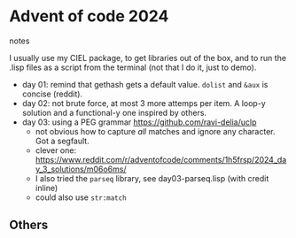 # Advent of code 2024

notes

I usually use my CIEL package, to get libraries out of the box, and to
run the .lisp files as a script from the terminal (not that I do it,
just to demo).

- day 01: remind that gethash gets a default value. `dolist` and `&aux` is concise (reddit).
- day 02: not brute force, at most 3 more attemps per item. A loop-y solution and a functional-y one inspired by others.
- day 03: using a PEG grammar https://github.com/ravi-delia/uclp
  - not obvious how to capture *all* matches and ignore any character. Got a segfault.
  - clever one: https://www.reddit.com/r/adventofcode/comments/1h5frsp/2024_day_3_solutions/m06o6ms/
  - I also tried the `parseq` library, see day03-parseq.lisp (with credit inline)
  - could also use `str:match`

## Others
